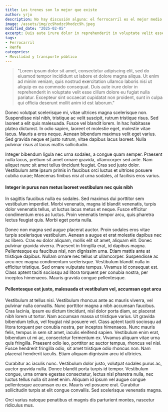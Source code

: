 ```yaml
---
title: Los trenes son lo mejor que existe
author: yrjo
description: No hay discusión alguna: el ferrocarril es el mejor medio de transporte que existe y tenemos que construir mucho rápidamente
image: /assets/img/zc9hodzc9hodzc9h.jpeg
modified_date: "2025-02-05"
excerpt: Duis aute irure dolor in reprehenderit in voluptate velit esse cillum dolore eu fugiat nulla pariatur. Excepteur sint occaecat cupidatat non proident, sunt in culpa qui officia deserunt mollit anim id est laborum.
tags:
- Ferrocarril
- Renfe
categories:
- Movilidad y transporte público
---
```

> "Lorem ipsum dolor sit amet, consectetur adipiscing elit, sed do eiusmod tempor incididunt ut labore et dolore magna aliqua. Ut enim ad minim veniam, quis nostrud exercitation ullamco laboris nisi ut aliquip ex ea commodo consequat. Duis aute irure dolor in reprehenderit in voluptate velit esse cillum dolore eu fugiat nulla pariatur. Excepteur sint occaecat cupidatat non proident, sunt in culpa qui officia deserunt mollit anim id est laborum."

Donec volutpat scelerisque mi, vitae ultrices magna scelerisque non. Suspendisse nisl nibh, tristique ac velit suscipit, rutrum tristique risus. Sed laoreet a elit quis malesuada. Fusce vel blandit lorem. In hac habitasse platea dictumst. In odio sapien, laoreet et molestie eget, molestie vitae lacus. Mauris a eros neque. Aenean bibendum maximus velit eget varius. Sed gravida neque et justo rutrum, vitae dapibus lacus laoreet. Nulla pulvinar risus at lacus mattis sollicitudin. 

Integer bibendum ligula nec urna sodales, a congue quam semper. Praesent nulla lacus, pretium sit amet ornare gravida, ullamcorper sed ante. Nam aliquet nunc sit amet tellus tincidunt feugiat. Cras sed justo dolor. Vestibulum ante ipsum primis in faucibus orci luctus et ultrices posuere cubilia curae; Maecenas finibus nisi at urna sodales, at facilisis eros varius.

#### Integer in purus non metus laoreet vestibulum nec quis nibh
In sagittis faucibus nulla eu sodales. Sed maximus dui porttitor sem vestibulum imperdiet. Morbi venenatis, magna id blandit venenatis, turpis dolor venenatis tellus, ut luctus lacus metus et neque. Fusce efficitur condimentum eros ac luctus. Proin venenatis tempor arcu, quis pharetra lectus feugiat quis. Morbi eget porta nulla.

Donec non magna sed augue placerat auctor. Proin sodales eros vitae turpis scelerisque vestibulum. Aenean a augue et erat molestie dapibus nec ac libero. Cras eu dolor aliquam, mollis elit sit amet, aliquam elit. Donec pulvinar gravida viverra. Praesent in fringilla erat, id dapibus magna. Pellentesque eu faucibus nisl, non dignissim urna. Etiam mattis ante at tristique dapibus. Nullam ornare nec tellus ut ullamcorper. Suspendisse ac arcu nec magna condimentum scelerisque. Vestibulum blandit nulla in efficitur tristique. Sed ornare vulputate tempus. Vivamus id consequat est. Class aptent taciti sociosqu ad litora torquent per conubia nostra, per inceptos himenaeos. Mauris gravida congue pellentesque.

#### Pellentesque est justo, malesuada et vestibulum vel, accumsan eget arcu
Vestibulum at tellus nisi. Vestibulum rhoncus ante ac mauris viverra, vel pulvinar nulla convallis. Nunc porttitor magna a nibh accumsan faucibus. Cras lacinia, ipsum eu dictum tincidunt, nisl dolor porta diam, ac placerat nibh lorem ut tortor. Nam accumsan massa ut tristique varius. Ut gravida bibendum tellus, vel feugiat nisl posuere vel. Class aptent taciti sociosqu ad litora torquent per conubia nostra, per inceptos himenaeos. Nunc mauris felis, tempus in sem sit amet, iaculis eleifend sapien. Vestibulum enim erat, bibendum ut mi ac, consectetur fermentum ex. Vivamus aliquam vitae urna quis fringilla. Praesent odio leo, porttitor ac auctor tempus, rhoncus vel nisi. Fusce hendrerit fringilla odio, sit amet tristique odio rhoncus non. Nam placerat hendrerit iaculis. Etiam aliquam dignissim arcu id ultricies.

Curabitur ac iaculis nunc. Vestibulum dolor justo, volutpat sodales purus ac, auctor gravida nulla. Donec blandit porta turpis id tempor. Vestibulum congue, urna ornare egestas consectetur, lectus nisl pharetra nulla, nec luctus tellus nulla sit amet enim. Aliquam id ipsum vel augue congue pellentesque accumsan eu ex. Mauris vel posuere erat. Curabitur sollicitudin turpis at elit congue convallis. Sed scelerisque venenatis magna. 

Orci varius natoque penatibus et magnis dis parturient montes, nascetur ridiculus mus.
